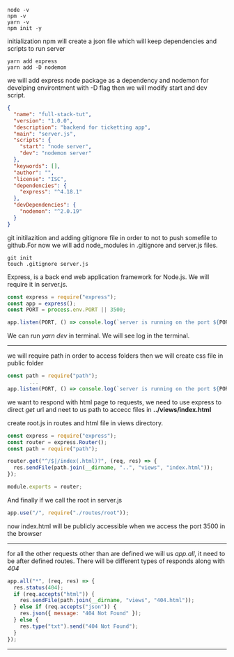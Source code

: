```console
node -v
npm -v
yarn -v
npm init -y
```

initialization npm will create a json file which will keep dependencies and scripts to run server

```console
yarn add express
yarn add -D nodemon
```

we will add express node package as a dependency and nodemon for develping environtment with -D flag then we will modify start and dev script.

```json
{
  "name": "full-stack-tut",
  "version": "1.0.0",
  "description": "backend for ticketting app",
  "main": "server.js",
  "scripts": {
    "start": "node server",
    "dev": "nodemon server"
  },
  "keywords": [],
  "author": "",
  "license": "ISC",
  "dependencies": {
    "express": "^4.18.1"
  },
  "devDependencies": {
    "nodemon": "^2.0.19"
  }
}
```

git initilazition and adding gitignore file in order to not to push somefile to github.For now we will add node_modules in .gitignore and server.js files.

```console
git init
touch .gitignore server.js
```

Express, is a back end web application framework for Node.js. We will require it in server.js.

```javascript
const express = require("express");
const app = express();
const PORT = process.env.PORT || 3500;

app.listen(PORT, () => console.log(`server is running on the port ${PORT}`));
```

We can run _yarn dev_ in terminal. We will see log in the terminal.

---

we will require path in order to access folders then we will create css file in public folder

```javascript
const path = require("path");
       ...
app.listen(PORT, () => console.log(`server is running on the port ${PORT}`));
```

we want to respond with html page to requests, we need to use express to direct _get_ url and neet to us path to accecc files in **../views/index.html**

create root.js in routes and html file in views directory.

```javascript
const express = require("express");
const router = express.Router();
const path = require("path");

router.get("^/$|/index(.html)?", (req, res) => {
  res.sendFile(path.join(__dirname, "..", "views", "index.html"));
});

module.exports = router;
```

And finally if we call the root in server.js

```javascript
app.use("/", require("./routes/root"));
```

now index.html will be publicly accessible when we access the port 3500 in the browser

---

for all the other requests other than are defined we will us _app.all_, it need to be after defined routes.
There will be different types of responds along with _404_

```javascript
app.all("*", (req, res) => {
  res.status(404);
  if (req.accepts("html")) {
    res.sendFile(path.join(__dirname, "views", "404.html"));
  } else if (req.accepts("json")) {
    res.json({ message: "404 Not Found" });
  } else {
    res.type("txt").send("404 Not Found");
  }
});
```

---
